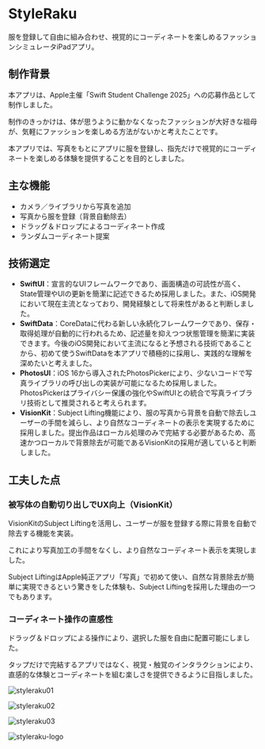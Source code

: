 # StyleRaku

服を登録して自由に組み合わせ、視覚的にコーディネートを楽しめるファッションシミュレータiPadアプリ。

## 制作背景

本アプリは、Apple主催「Swift Student Challenge 2025」への応募作品として制作しました。  

制作のきっかけは、体が思うように動かなくなったファッションが大好きな祖母が、気軽にファッションを楽しめる方法がないかと考えたことです。

本アプリでは、写真をもとにアプリに服を登録し、指先だけで視覚的にコーディネートを楽しめる体験を提供することを目的としました。

## 主な機能

- カメラ／ライブラリから写真を追加
- 写真から服を登録（背景自動除去）
- ドラッグ＆ドロップによるコーディネート作成
- ランダムコーディネート提案

## 技術選定

- **SwiftUI**：宣言的なUIフレームワークであり、画面構造の可読性が高く、State管理やUIの更新を簡潔に記述できるため採用しました。また、iOS開発において現在主流となっており、開発経験として将来性があると判断しました。
- **SwiftData**：CoreDataに代わる新しい永続化フレームワークであり、保存・取得処理が自動的に行われるため、記述量を抑えつつ状態管理を簡潔に実装できます。今後のiOS開発において主流になると予想される技術であることから、初めて使うSwiftDataを本アプリで積極的に採用し、実践的な理解を深めたいと考えました。
- **PhotosUI**：iOS 16から導入されたPhotosPickerにより、少ないコードで写真ライブラリの呼び出しの実装が可能になるため採用しました。PhotosPickerはプライバシー保護の強化やSwiftUIとの統合で写真ライブラリ技術として推奨されると考えられます。
- **VisionKit**：Subject Lifting機能により、服の写真から背景を自動で除去しユーザーの手間を減らし、より自然なコーディネートの表示を実現するために採用しました。提出作品はローカル処理のみで完結する必要があるため、高速かつローカルで背景除去が可能であるVisionKitの採用が適していると判断しました。

## **工夫した点**

### 被写体の自動切り出しでUX向上（VisionKit）

VisionKitのSubject Liftingを活用し、ユーザーが服を登録する際に背景を自動で除去する機能を実装。

これにより写真加工の手間をなくし、より自然なコーディネート表示を実現しました。

Subject LiftingはApple純正アプリ「写真」で初めて使い、自然な背景除去が簡単に実現できるという驚きをした体験も、Subject Liftingを採用した理由の一つでもあります。

### コーディネート操作の直感性

ドラッグ＆ドロップによる操作により、選択した服を自由に配置可能にしました。

タップだけで完結するアプリではなく、視覚・触覚のインタラクションにより、直感的な体験とコーディネートを組む楽しさを提供できるように目指しました。

![styleraku01](https://github.com/user-attachments/assets/52c8fb60-fbbe-4639-b0a6-8c340b66b019)

![styleraku02](https://github.com/user-attachments/assets/7c3d5cc6-e18c-4121-a8e5-c1afd33a05c3)

![styleraku03](https://github.com/user-attachments/assets/19daf43f-7615-4bda-b543-fcf8ef045748)

![styleraku-logo](https://github.com/user-attachments/assets/77279caf-411a-4ae0-8a59-125c85bce934)
